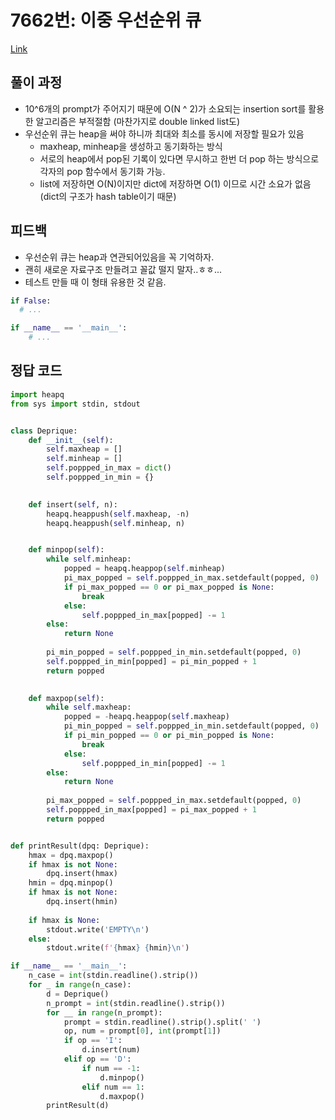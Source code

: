# 7662번: 이중 우선순위 큐
[Link](https://www.acmicpc.net/problem/7662)

## 풀이 과정
* 10^6개의 prompt가 주어지기 때문에 O(N ^ 2)가 소요되는 insertion sort를 활용한 알고리즘은 부적절함 (마찬가지로 double linked list도)
* 우선순위 큐는 heap을 써야 하니까 최대와 최소를 동시에 저장할 필요가 있음
  * maxheap, minheap을 생성하고 동기화하는 방식
  * 서로의 heap에서 pop된 기록이 있다면 무시하고 한번 더 pop 하는 방식으로 각자의 pop 함수에서 동기화 가능.
  * list에 저장하면 O(N)이지만 dict에 저장하면 O(1) 이므로 시간 소요가 없음 (dict의 구조가 hash table이기 때문)

## 피드백
* 우선순위 큐는 heap과 연관되어있음을 꼭 기억하자.
* 괜히 새로운 자료구조 만들려고 꼴값 떨지 말자..ㅎㅎ...
* 테스트 만들 때 이 형태 유용한 것 같음.
```python
if False:
  # ...

if __name__ == '__main__':
    # ...
```
## 정답 코드

```python
import heapq
from sys import stdin, stdout


class Deprique:
    def __init__(self):
        self.maxheap = []
        self.minheap = []
        self.poppped_in_max = dict()
        self.poppped_in_min = {}
    

    def insert(self, n):
        heapq.heappush(self.maxheap, -n)
        heapq.heappush(self.minheap, n)


    def minpop(self):
        while self.minheap:
            popped = heapq.heappop(self.minheap)
            pi_max_popped = self.poppped_in_max.setdefault(popped, 0)
            if pi_max_popped == 0 or pi_max_popped is None:
                break
            else:
                self.poppped_in_max[popped] -= 1
        else:
            return None
        
        pi_min_popped = self.poppped_in_min.setdefault(popped, 0)
        self.poppped_in_min[popped] = pi_min_popped + 1
        return popped
        

    def maxpop(self):
        while self.maxheap:
            popped = -heapq.heappop(self.maxheap)
            pi_min_popped = self.poppped_in_min.setdefault(popped, 0)
            if pi_min_popped == 0 or pi_min_popped is None:
                break
            else:
                self.poppped_in_min[popped] -= 1
        else:
            return None
        
        pi_max_popped = self.poppped_in_max.setdefault(popped, 0)
        self.poppped_in_max[popped] = pi_max_popped + 1
        return popped


def printResult(dpq: Deprique):
    hmax = dpq.maxpop()
    if hmax is not None:
        dpq.insert(hmax)
    hmin = dpq.minpop()
    if hmax is not None:
        dpq.insert(hmin)
    
    if hmax is None:
        stdout.write('EMPTY\n')
    else:
        stdout.write(f'{hmax} {hmin}\n')

if __name__ == '__main__':
    n_case = int(stdin.readline().strip())
    for _ in range(n_case):
        d = Deprique()
        n_prompt = int(stdin.readline().strip())
        for __ in range(n_prompt):
            prompt = stdin.readline().strip().split(' ')
            op, num = prompt[0], int(prompt[1])
            if op == 'I':
                d.insert(num)
            elif op == 'D':
                if num == -1:
                    d.minpop()
                elif num == 1:
                    d.maxpop()
        printResult(d)

```
